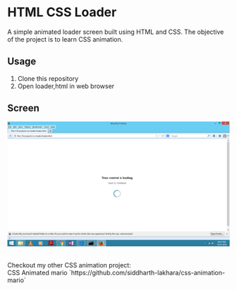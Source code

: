 # HTML CSS Loader

A simple animated loader screen built using HTML and CSS. The objective of the project is to learn CSS animation. 

## Usage
1. Clone this repository
2. Open loader,html in web browser

## Screen
![Screenshot](/screenshot.png?raw=true)

<br />
Checkout my other CSS animation project: <br />
CSS Animated mario
`https://github.com/siddharth-lakhara/css-animation-mario`